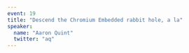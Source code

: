 ```yaml
---
event: 19
title: "Descend the Chromium Embedded rabbit hole, a la"
speaker:
  name: "Aaron Quint"
  twitter: "aq"
---
```

